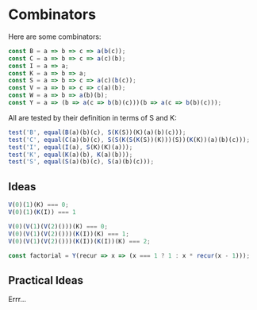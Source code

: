 # Combinators

Here are some combinators:

```javascript
const B = a => b => c => a(b(c));
const C = a => b => c => a(c)(b);
const I = a => a;
const K = a => b => a;
const S = a => b => c => a(c)(b(c));
const V = a => b => c => c(a)(b);
const W = a => b => a(b)(b);
const Y = a => (b => a(c => b(b)(c)))(b => a(c => b(b)(c)));
```

All are tested by their definition in terms of S and K:

```javascript
test('B', equal(B(a)(b)(c), S(K(S))(K)(a)(b)(c)));
test('C', equal(C(a)(b)(c), S(S(K(S(K(S))(K)))(S))(K(K))(a)(b)(c)));
test('I', equal(I(a), S(K)(K)(a)));
test('K', equal(K(a)(b), K(a)(b)));
test('S', equal(S(a)(b)(c), S(a)(b)(c)));
```


## Ideas

```javascript
V(0)(1)(K) === 0;
V(0)(1)(K(I)) === 1
```

```javascript
V(0)(V(1)(V(2)()))(K) === 0;
V(0)(V(1)(V(2)()))(K(I))(K) === 1;
V(0)(V(1)(V(2)()))(K(I))(K(I))(K) === 2;
```

```javascript
const factorial = Y(recur => x => (x === 1 ? 1 : x * recur(x - 1)));
```

## Practical Ideas

Errr...
